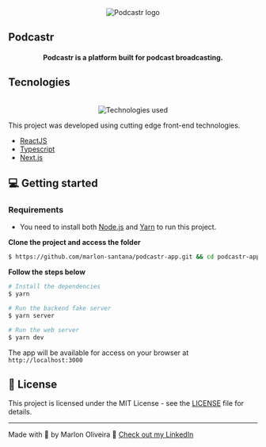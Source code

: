 <div align="center">
  <img src="https://github.com/marlon-santana/podcastr/blob/main/.github/app-preview.png" alt="Podcastr logo">
</div>

## Podcastr



<h4 align="center">
  Podcastr is a platform built for podcast broadcasting.
</h4>



## Tecnologies

<div align="center">
  <br />
  <img src=".github/tech-logos.png" alt="Technologies used">
</div>

This project was developed using cutting edge front-end technologies.


- [ReactJS](https://reactjs.org/)
- [Typescript](https://www.typescriptlang.org/)
- [Next.js](https://nextjs.org/)

## 💻 Getting started

### Requirements

- You need to install both [Node.js](https://nodejs.org/en/download/) and [Yarn](https://yarnpkg.com/) to run this project.

**Clone the project and access the folder**

```bash
$ https://github.com/marlon-santana/podcastr-app.git && cd podcastr-app
```

**Follow the steps below**

```bash
# Install the dependencies
$ yarn

# Run the backend fake server
$ yarn server

# Run the web server
$ yarn dev
```

The app will be available for access on your browser at `http://localhost:3000`

## 📝 License

This project is licensed under the MIT License - see the [LICENSE](LICENSE) file for details.

---

Made with 💜 by Marlon Oliveira 👋 [Check out my LinkedIn](https://www.linkedin.com/in/marlon-oliveira-a820311a7/)